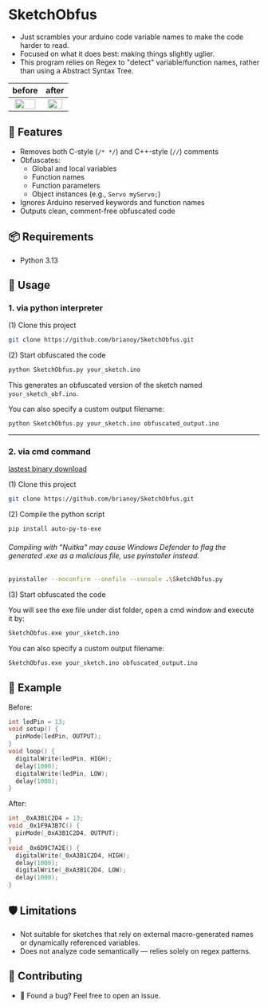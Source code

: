 # SketchObfus
- Just scrambles your arduino code variable names to make the code harder to read.
- Focused on what it does best: making things slightly uglier.
- This program relies on Regex to "detect" variable/function names, rather than using a Abstract Syntax Tree.
  
| before | after |
|:------------:|:-------------:|
| <img src="https://github.com/user-attachments/assets/414e6332-f762-4df6-8566-de5236304770" width = "90%">|<img src="https://github.com/user-attachments/assets/d35a7f1d-9488-4be3-93a8-e6e2f5d5d684" width = "90%">|

## 🔧 Features

- Removes both C-style (`/* */`) and C++-style (`//`) comments
- Obfuscates:
  - Global and local variables
  - Function names
  - Function parameters
  - Object instances (e.g., `Servo myServo;`)
- Ignores Arduino reserved keywords and function names
- Outputs clean, comment-free obfuscated code

## 📦 Requirements

- Python 3.13

## 🚀 Usage

### 1. via python interpreter
(1) Clone this project

```bash
git clone https://github.com/brianoy/SketchObfus.git
```

(2) Start obfuscated the code

```bash
python SketchObfus.py your_sketch.ino
```

This generates an obfuscated version of the sketch named `your_sketch_obf.ino`.

You can also specify a custom output filename:

```bash
python SketchObfus.py your_sketch.ino obfuscated_output.ino
```

---

### 2. via cmd command

[lastest binary download](https://github.com/brianoy/SketchObfus/releases/latest)

(1) Clone this project

```bash
git clone https://github.com/brianoy/SketchObfus.git
```

(2) Compile the python script

```bash
pip install auto-py-to-exe
```

###### Compiling with "Nuitka" may cause Windows Defender to flag the generated .exe as a malicious file, use pyinstaller instead.

```bash
pyinstaller --noconfirm --onefile --console .\SketchObfus.py
```
 
(3) Start obfuscated the code
   
You will see the exe file under dist folder, open a cmd window and execute it by:

```bash
SketchObfus.exe your_sketch.ino
```

You can also specify a custom output filename:

```bash
SketchObfus.exe your_sketch.ino obfuscated_output.ino
```

## 📁 Example

Before:
```cpp
int ledPin = 13;
void setup() {
  pinMode(ledPin, OUTPUT);
}
void loop() {
  digitalWrite(ledPin, HIGH);
  delay(1000);
  digitalWrite(ledPin, LOW);
  delay(1000);
}
```

After:
```cpp
int _0xA3B1C2D4 = 13;
void _0x1F9A3B7C() {
  pinMode(_0xA3B1C2D4, OUTPUT);
}
void _0x6D9C7A2E() {
  digitalWrite(_0xA3B1C2D4, HIGH);
  delay(1000);
  digitalWrite(_0xA3B1C2D4, LOW);
  delay(1000);
}
```

## 🛡️ Limitations

- Not suitable for sketches that rely on external macro-generated names or dynamically referenced variables.
- Does not analyze code semantically — relies solely on regex patterns.

## 🤝 Contributing

- 🐛 Found a bug? Feel free to open an issue.
